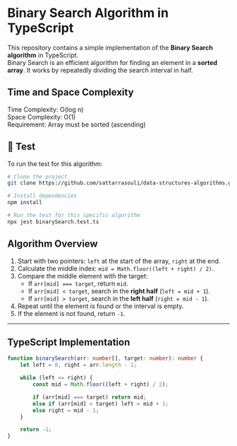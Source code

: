 # Binary Search Algorithm in TypeScript

This repository contains a simple implementation of the **Binary Search algorithm** in TypeScript.  
Binary Search is an efficient algorithm for finding an element in a **sorted array**. It works by repeatedly dividing the search interval in half.


## Time and Space Complexity
Time Complexity: O(log n)   
Space Complexity: O(1)  
Requirement: Array must be sorted (ascending)

## 🧪 Test

To run the test for this algorithm:

```bash
# Clone the project
git clone https://github.com/sattarrasouli/data-structures-algorithms.git

# Install dependencies
npm install

# Run the test for this specific algorithm
npx jest binarySearch.test.ts

```


## Algorithm Overview

1. Start with two pointers: `left` at the start of the array, `right` at the end.  
2. Calculate the middle index: `mid = Math.floor((left + right) / 2)`.  
3. Compare the middle element with the target:
   - If `arr[mid] === target`, return `mid`.  
   - If `arr[mid] < target`, search in the **right half** (`left = mid + 1`).  
   - If `arr[mid] > target`, search in the **left half** (`right = mid - 1`).  
4. Repeat until the element is found or the interval is empty.  
5. If the element is not found, return `-1`.

---

## TypeScript Implementation

```ts
function binarySearch(arr: number[], target: number): number {
    let left = 0, right = arr.length - 1;

    while (left <= right) {
        const mid = Math.floor((left + right) / 2);

        if (arr[mid] === target) return mid;
        else if (arr[mid] < target) left = mid + 1;
        else right = mid - 1;
    }

    return -1;
}
